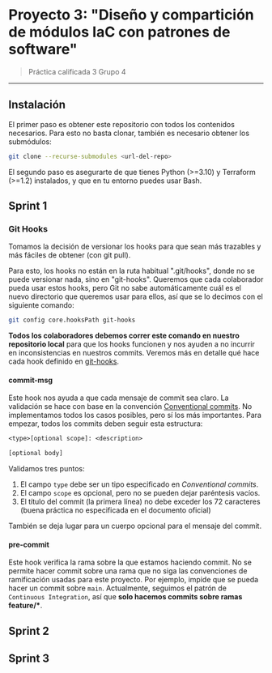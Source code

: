 # Proyecto 3: "Diseño y compartición de módulos IaC con patrones de software"

> Práctica calificada 3
> Grupo 4

---

## Instalación

El primer paso es obtener este repositorio con todos los contenidos necesarios. Para esto no basta clonar, también es necesario obtener los submódulos:

```bash
git clone --recurse-submodules <url-del-repo>
```

El segundo paso es asegurarte de que tienes Python (>=3.10) y Terraform (>=1.2) instalados, y que en tu entorno puedes usar Bash.

## Sprint 1

### Git Hooks

Tomamos la decisión de versionar los hooks para que sean más trazables y más fáciles de obtener (con git pull).

Para esto, los hooks no están en la ruta habitual ".git/hooks", donde no se puede versionar nada, sino en "git-hooks". Queremos que cada colaborador pueda usar estos hooks, pero Git no sabe automáticamente cuál es el nuevo directorio que queremos usar para ellos, así que se lo decimos con el siguiente comando:

```bash
git config core.hooksPath git-hooks
```

**Todos los colaboradores debemos correr este comando en nuestro repositorio local** para que los hooks funcionen y nos ayuden a no incurrir en inconsistencias en nuestros commits. Veremos más en detalle qué hace cada hook definido en [git-hooks](./git-hooks/).

#### commit-msg

Este hook nos ayuda a que cada mensaje de commit sea claro. La validación se hace con base en la convención [Conventional commits](https://www.conventionalcommits.org/en/v1.0.0/). No implementamos todos los casos posibles, pero sí los más importantes. Para empezar, todos los commits deben seguir esta estructura:

```txt
<type>[optional scope]: <description>

[optional body]
```

Validamos tres puntos:

1. El campo ``type`` debe ser un tipo especificado en *Conventional commits*.
2. El campo ``scope`` es opcional, pero no se pueden dejar paréntesis vacíos.
3. El título del commit (la primera línea) no debe exceder los 72 caracteres (buena práctica no especificada en el documento oficial)

También se deja lugar para un cuerpo opcional para el mensaje del commit.

#### pre-commit

Este hook verifica la rama sobre la que estamos haciendo commit. No se permite hacer commit sobre una rama que no siga las convenciones de ramificación usadas para este proyecto. Por ejemplo, impide que se pueda hacer un commit sobre ``main``. Actualmente, seguimos el patrón de ``Continuous Integration``, así que **solo hacemos commits sobre ramas feature/\***.

## Sprint 2

## Sprint 3
